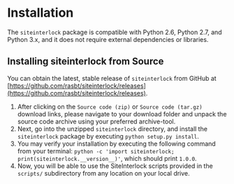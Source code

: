 # Installation

The `siteinterlock` package is compatible with Python 2.6, Python 2.7, and Python 3.x, and it does not require external dependencies or libraries.


## Installing siteinterlock from Source

You can obtain the latest, stable release of `siteinterlock` from GitHub at [https://github.com/rasbt/siteinterlock/releases](https://github.com/rasbt/siteinterlock/releases).

1. After clicking on the `Source code (zip)` or `Source code (tar.gz)` download links, please navigate to your download folder and unpack the source code archive using your preferred archive-tool.
2. Next, go into the unzipped `siteinterlock` directory, and install the `siteinterlock` package by executing `python setup.py install`.
3. You may verify your installation by executing the following command from your terminal: `python -c 'import siteinterlock; print(siteinterlock.__version__)'`, which should print `1.0.0`.
4. Now, you will be able to use the SiteInterlock scripts provided in the `scripts/` subdirectory from any location on your local drive.
